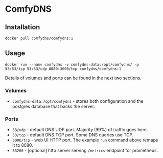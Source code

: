 # ComfyDNS

## Installation

`docker pull comfydns/comfydns:1`

## Usage

`docker run --name comfydns -v comfydns-data:/opt/comfydns/ -p 53:53/tcp 53:53/udp 8080:3000/tcp comfydns/comfydns:1`

Details of volumes and ports can be found in the next two sections.

### Volumes

* `comfydns-data:/opt/comfydns` - stores both configuration and the postgres database that backs the server.

### Ports

* `53/udp` - default DNS UDP port. Majority (99%) of traffic goes here.
* `53/tcp` - default DNS TCP port. Some DNS queries use TCP.
* `3000/tcp` - web UI HTTP port. The example `run` command above remaps it to 8080. 
* `33200` - [optional] http server serving `/metrics` endpoint for prometheus. 

### 
